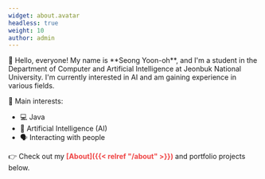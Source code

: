 ```yaml
---
widget: about.avatar
headless: true
weight: 10
author: admin
---
```


<div class="justify-text">
👋 Hello, everyone! My name is **Seong Yoon-oh**, and I'm a student in the Department of Computer and Artificial Intelligence at Jeonbuk National University. I'm currently interested in AI and am gaining experience in various fields.
</div>

📌 Main interests:

- 💻 Java
- 🤖 Artificial Intelligence (AI)
- 🗣 Interacting with people

👉 Check out my <span style="color:#EF4444; font-weight:bold;">[About]({{< relref "/about" >}})</span> and portfolio projects below.
